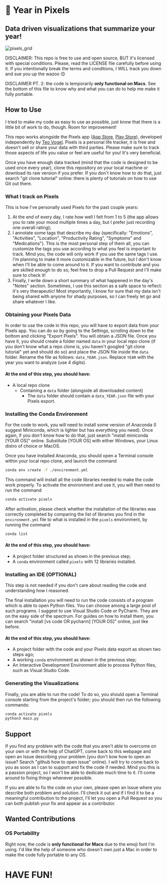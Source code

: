 # 📆 Year in Pixels
## Data driven visualizations that summarize your year!

![pixels_grid](https://github.com/user-attachments/assets/c8d21a82-8aae-49d2-8d91-f900d6c2d678)

DISCLAIMER: This repo is free to use and open source, BUT it's licensed with special conditions. Please, read the LICENSE file carefully before using it. If you intentionally break the terms and conditions, I WILL track you down and sue you up the wazoo 😊

DISCLAIMER PT. 2: the code is temporarily **only functional on Macs**. See the bottom of this file to know why and what you can do to help me make it fully portable.

## How to Use

I tried to make my code as easy to use as possible, just know that there is a little bit of work to do, though. Room for improvement!

This repo works alongside the Pixels app ([App Store](https://apps.apple.com/us/app/mood-tracker-by-pixels/id1668460700), [Play Store](https://play.google.com/store/apps/details?id=ar.teovogel.yip)), developed independently by [Teo Vogel](https://teovogel.me/). Pixels is a personal life tracker, it is free and doesn't sell or share your data with third parties. Please make sure to track those aspects of life you value or feel are useful for you! It's very beneficial. 

Once you have enough data tracked (mind that the code is designed to be used once every year), clone this repository on your local machine or download its raw version if you prefer. If you don't know how to do that, just search "git clone tutorial" online: there is plenty of tutorials on how to use Git out there.

### What I track on Pixels

This is how I've personally used Pixels for the past couple years:
1. At the end of every day, I rate how well I felt from 1 to 5 (the app allows you to rate your mood multiple times a day, but I prefer just recording one overall rating);
2. I annotate some tags that describe my day (specifically: "Emotions", "Activities", "Location", "Productivity Rating", "Symptoms" and "Medications"). This is the most personal step of them all, you can customize the tags you use according to what you feel is important to track. Mind you, the code will only work if you use the same tags I use. I'm planning to make it more customizable in the future, but I don't know when I'll be able to come around to it. If you want to contribute and you are skilled enough to do so, feel free to drop a Pull Request and I'll make sure to check it!
3. Finally, I write down a short summary of what happened in the day's "Notes" section. Sometimes, I use this section as a safe space to reflect: it's very therapeutic! Most importantly, I know for sure that my data isn't being shared with anyone for shady purposes, so I can freely let go and share whatever I like.

### Obtaining your Pixels Data

In order to use the code in this repo, you will have to export data from your Pixels app. You can do so by going to the Settings, scrolling down to the bottom and clicking "Export Pixels". You will obtain a JSON file. Once you have it, you should create a folder named `data` in your local repo clone (if you don't know what a repo clone is, you haven't googled "git clone tutorial" yet and should do so) and place the JSON file inside the `data` folder. Rename the file as follows: `data_YEAR.json`. Replace `YEAR` with the year you want to analyze (use 4 digits).

#### At the end of this step, you should have:

- A local repo clone
    - Containing a `data` folder (alongside all downloaded content)
        - The `data` folder should contain a `data_YEAR.json` file with your Pixels export.

### Installing the Conda Environment

For the code to work, you will need to install some version of Anaconda (I suggest Miniconda, which is lighter but has everything you need). Once again, if you don't know how to do that, just search "install miniconda [YOUR OS]" online. Substitute [YOUR OS] with either Windows, your Linux distro of choice or MacOS.

Once you have installed Anaconda, you should open a Terminal console within your local repo clone, and launch the command

```bash
conda env create -f ./environment.yml
```

This command will install all the code libraries needed to make the code work properly. To activate the environment and use it, you will then need to run the command

```bash
conda activate pixels
```
After activation, please check whether the installation of the libraries was correctly completed by comparing the list of libraries you find in the `environment.yml` file to what is installed in the `pixels` environment, by running the command

```bash
conda list
```

#### At the end of this step, you should have:

- A project folder structured as shown in the previous step;
- A `conda` environment called `pixels` with 12 libraries installed.

### Installing an IDE (OPTIONAL)

This step is not needed if you don't care about reading the code and understanding how I reasoned.

The final installation you will need to run the code consists of a program which is able to open Python files. You can choose among a large pool of such programs. I suggest to use Visual Studio Code or PyCharm. They are on the easy side of the spectrum. For guides on how to install them, you can search "install [vs code OR pycharm] [YOUR OS]" online, just like before.

#### At the end of this step, you should have:

- A project folder with the code and your Pixels data export as shown two steps ago;
- A working `conda` environment as shown in the previous step;
- An Interactive Development Environment able to process Python files, such as Visual Studio Code.

### Generating the Visualizations

Finally, you are able to run the code! To do so, you should open a Terminal console starting from the project's folder; you should then run the following commands:

```bash
conda activate pixels
python3 main.py
```

## Support

If you find any problem with the code that you aren't able to overcome on your own or with the help of ChatGPT, come back to this webpage and open an Issue describing your problem (you don't kow how to open an issue? Search "github how to open issue" online). I will try to come back to you as soon as I can to support and fix the code if needed. Mind you this is a passion project, so I won't be able to dedicate much time to it. I'll come around to fixing things whenever possible.

If you are able to fix the code on your own, please open an Issue where you describe both problem and solution. I'll check it out and if I find it to be a meaningful contribution to the project, I'll let you open a Pull Request so you can both publish your fix and appear as a contributor.

## Wanted Contributions

### OS Portability

Right now, the code is **only functional for Macs** due to the emoji font I'm using. I'd like the help of someone who doesn't own just a Mac in order to make the code fully portable to any OS.

# HAVE FUN!
